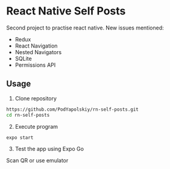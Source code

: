 # React Native Self Posts

Second project to practise react native. New issues mentioned:

- Redux
- React Navigation
- Nested Navigators
- SQLite
- Permissions API

## Usage

1. Clone repository

```sh
https://github.com/PodYapolskiy/rn-self-posts.git
cd rn-self-posts
```

2. Execute program

```sh
expo start
```

3. Test the app using Expo Go

Scan QR or use emulator